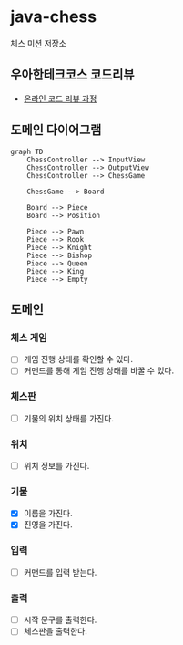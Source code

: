 # java-chess

체스 미션 저장소

## 우아한테크코스 코드리뷰

- [온라인 코드 리뷰 과정](https://github.com/woowacourse/woowacourse-docs/blob/master/maincourse/README.md)

## 도메인 다이어그램

```mermaid
graph TD
    ChessController --> InputView
    ChessController --> OutputView
    ChessController --> ChessGame
    
    ChessGame --> Board

    Board --> Piece
    Board --> Position
  
    Piece --> Pawn
    Piece --> Rook
    Piece --> Knight
    Piece --> Bishop
    Piece --> Queen
    Piece --> King
    Piece --> Empty
```

## 도메인

### 체스 게임

- [ ] 게임 진행 상태를 확인할 수 있다.
- [ ] 커맨드를 통해 게임 진행 상태를 바꿀 수 있다.

### 체스판

- [ ] 기물의 위치 상태를 가진다.

### 위치

- [ ] 위치 정보를 가진다.

### 기물

- [x] 이름을 가진다.
- [x] 진영을 가진다.

### 입력

- [ ] 커맨드를 입력 받는다.

### 출력

- [ ] 시작 문구를 출력한다.
- [ ] 체스판을 출력한다.